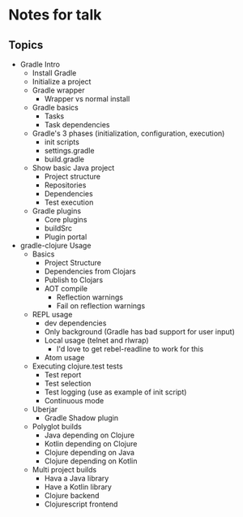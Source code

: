 # Notes for talk

## Topics

- Gradle Intro
  - Install Gradle
  - Initialize a project
  - Gradle wrapper
    - Wrapper vs normal install
  - Gradle basics
    - Tasks
    - Task dependencies
  - Gradle's 3 phases (initialization, configuration, execution)
      - init scripts
      - settings.gradle
      - build.gradle
  - Show basic Java project
    - Project structure
    - Repositories
    - Dependencies
    - Test execution
  - Gradle plugins
    - Core plugins
    - buildSrc
    - Plugin portal
- gradle-clojure Usage
  - Basics
    - Project Structure
    - Dependencies from Clojars
    - Publish to Clojars
    - AOT compile
      - Reflection warnings
      - Fail on reflection warnings
  - REPL usage
    - dev dependencies
    - Only background (Gradle has bad support for user input)
    - Local usage (telnet and rlwrap)
      - I'd love to get rebel-readline to work for this
    - Atom usage
  - Executing clojure.test tests
    - Test report
    - Test selection
    - Test logging (use as example of init script)
    - Continuous mode
  - Uberjar
    - Gradle Shadow plugin
  - Polyglot builds
    - Java depending on Clojure
    - Kotlin depending on Clojure
    - Clojure depending on Java
    - Clojure depending on Kotlin
  - Multi project builds
    - Hava a Java library
    - Have a Kotlin library
    - Clojure backend
    - Clojurescript frontend
